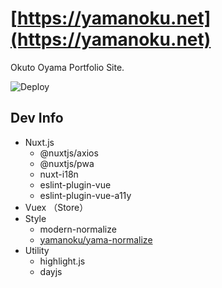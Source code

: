 # [https://yamanoku.net](https://yamanoku.net)
Okuto Oyama Portfolio Site.

![Deploy](https://github.com/yamanoku/yamanoku.github.io/workflows/Deploy/badge.svg)

## Dev Info
- Nuxt.js
  - @nuxtjs/axios
  - @nuxtjs/pwa
  - nuxt-i18n
  - eslint-plugin-vue
  - eslint-plugin-vue-a11y
- Vuex （Store）
- Style
  - modern-normalize
  - [yamanoku/yama-normalize](https://github.com/yamanoku/yama-normalize)
- Utility
  - highlight.js
  - dayjs

